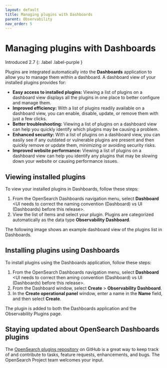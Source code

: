 ```yaml
---
layout: default
title: Managing plugins with Dashboards
parent: Observability
nav_order: 5
---
```


# Managing plugins with Dashboards

Introduced 2.7
{: .label .label-purple }

Plugins are integrated automatically into the **Dashboards** application to allow you to manage them within a dashboard. A dashboard view of your installed plugins provides for:

- **Easy access to installed plugins:** Viewing a list of plugins on a dashboard view displays all the plugins in one place to better configure and manage them.
- **Improved efficiency:** With a list of plugins readily available on a dashboard view, you can enable, disable, update, or remove them with just a few clicks.
- **Better troubleshooting:** Viewing a list of plugins on a dashboard view can help you quickly identify which plugins may be causing a problem.
- **Enhanced security:** With a list of plugins on a dashboard view, you can easily see if any outdated or vulnerable plugins are present and then quickly remove or update them, minimizing or avoiding security risks.
- **Improved website performance:** Viewing a list of plugins on a dashboard view can help you identify any plugins that may be slowing down your website or causing performance issues.

<demo video>

## Viewing installed plugins

To view your installed plugins in Dashboards, follow these steps:

1. From the OpenSearch Dashboards navigation menu, select **Dashboard** <UI needs to correct the naming convention (Dashboard) vs UI (Dashboards) before this release>.
2. View the list of items and select your plugin. Plugins are categorized automatically as the data type **Observability Dashboard**.

The following image shows an example dashboard view of the plugins list in Dashboards.

<insert UI>

## Installing plugins using Dashboards

To install plugins using the Dashboards application, follow these steps:

1. From the OpenSearch Dashboards navigation menu, select **Dashboard** <UI needs to correct then aming convention (Dashboard) vs UI (Dashboards) before this release>.
2. From the Dashboard window, select **Create** > **Observability Dashboard**.
3. In the **Create operational panel** window, enter a name in the **Name** field, and then select **Create**.

The plugin is added to both the Dashboards application and the Observability Plugins page.

<insert UI>

## Staying updated about OpenSearch Dashboards plugins

The [OpenSearch plugins repository](https://github.com/opensearch-project/opensearch-plugins) on GitHub is a great way to keep track of and contribute to tasks, feature requests, enhancements, and bugs. The OpenSearch Project team welcomes your input.
